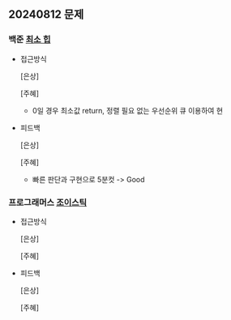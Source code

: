 ## 20240812 문제

### 백준 [최소 힙](https://www.acmicpc.net/problem/1927)

- 접근방식

  [은상]
 
  
  [주혜]
  - 0일 경우 최소값 return, 정렬 필요 없는 우선순위 큐 이용하여 현
  
- 피드백

  [은상]
  
  
  [주혜]
  - 빠른 판단과 구현으로 5분컷 -> Good

### 프로그래머스 [조이스틱](https://school.programmers.co.kr/learn/courses/30/lessons/42860)

- 접근방식

  [은상]
  

  [주혜]
  
  
- 피드백

  [은상]
  
  
  [주혜]
  
